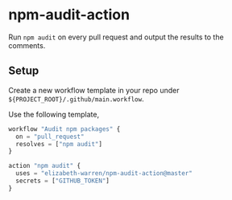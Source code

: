 # npm-audit-action

Run `npm audit` on every pull request and output the results to the comments.

## Setup

Create a new workflow template in your repo under `${PROJECT_ROOT}/.github/main.workflow`.

Use the following template,

```js
workflow "Audit npm packages" {
  on = "pull_request"
  resolves = ["npm audit"]
}

action "npm audit" {
  uses = "elizabeth-warren/npm-audit-action@master"
  secrets = ["GITHUB_TOKEN"]
}
```
